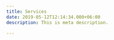 ```yaml
---
title: Services
date: 2019-05-12T12:14:34.000+06:00
description: This is meta description.

---
```

